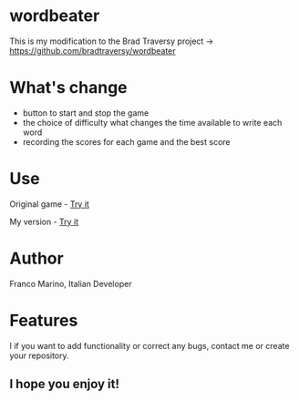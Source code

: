 # wordbeater
This is my modification to the Brad Traversy project -> https://github.com/bradtraversy/wordbeater
# What's change
* button to start and stop the game
* the choice of difficulty what changes the time available to write each word
* recording the scores for each game and the best score
# Use
Original game -  [Try it](https://bradtraversy.github.io/wordbeater) 

My version - [Try it](https://franco-marino.github.io/wordbeater)
# Author
Franco Marino, Italian Developer
# Features
I if you want to add functionality or correct any bugs, contact me or create your repository.

## I hope you enjoy it!

